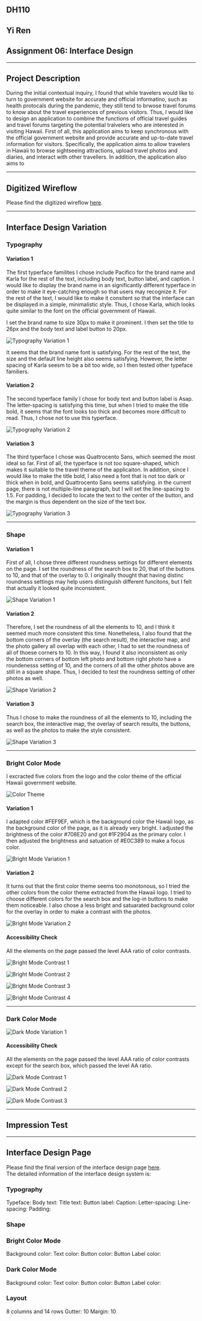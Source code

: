 ## DH110 
## Yi Ren
## Assignment 06: Interface Design 
---
## Project Description 
During the initial contextual inquiry, I found that while travelers would like to turn to government website for accurate and official informatino, such as health protocals during the pandemic, they still tend to brwose travel forums to know about the travel experiences of previous visitors. Thus, I would like to design an application to combine the functions of official travel guides and travel forums targeting the potential tralvelers who are interested in visiting Hawaii. First of all, this application aims to keep synchronous with the official government website and provide accurate and up-to-date travel information for visitors. Specifically, the application aims to allow travelers in Hawaii to browse sightseeing attractions, upload travel photos and diaries, and interact with other travellers. In addition, the application also aims to 

---
## Digitized Wireflow 
Please find the digitized wireflow [here](https://www.figma.com/file/Zd7uHoFcbqqITYlIWeqtld/DH110-Assignment06). 

---
## Interface Design Variation 
### Typography 
#### Variation 1 
The first typerface familites I chose include Pacifico for the brand name and Karla for the rest of the text, including body text, button label, and caption. I would like to display the brand name in an significantly different typerface in order to make it eye-catching enough so that users may recognize it. For the rest of the text, I would like to make it consitent so that the interface can be displayed in a simple, minimalistic style. Thus, I chose Karla, which looks quite similar to the font on the official government of Hawaii. 

I set the brand name to size 30px to make it prominent. I then set the title to 26px and the body text and label button to 20px. 

![Typography Variation 1](Typography1.png)

It seems that the brand name font is satisfying. For the rest of the text, the size and the default line height also seems satisfying. However, the letter spacing of Karla seesm to be a bit too wide, so I then tested other typeface familiers.

#### Variation 2
The second typerface family I chose for body text and button label is Asap. The letter-spacing is satisfying this time, but when I tried to make the title bold, it seems that the font looks too thick and becomes more difficult to read. Thus, I chose not to use this typerface. 

![Typography Variation 2](Typography2.png)

#### Variation 3
The third typerface I chose was Quattrocento Sans, which seemed the most ideal so far. First of all, the typerface is not too square-shaped, which makes it suitable to the travel theme of the applicaiton. In addition, since I would like to make the title bold, I also need a font that is not too dark or thick when in bold, and Quattrocento Sans seems satisfying.  in the current page, there is not multiple-line paragraph, but I will set the line-spacing to 1.5. For padding, I decided to locate the text to the center of the button, and the margin is thus dependent on the size of the text box. 

![Typography Variation 3](Typography3.png)

---
### Shape 
#### Variation 1 
First of all, I chose three different roundness settings for different elements on the page. I set the roundness of the search box to 20, that of the buttons to 10, and that of the overlay to 0. I originally thought that having distinc roundness settings may help users distinguish different funcitons, but I felt that actually it looked quite inconsistent. 

![Shape Variation 1](Shape1.png)

#### Variation 2
Therefore, I set the roundness of all the elements to 10, and I think it seemed much more consistent this time. Nonetheless, I also found that the bottom corners of the overlay (the search result), the interactive map, and the photo gallery all overlap with each other, I had to set the roundness of all of thoese corners to 10. In this way, I found it also inconsistent as only the bottom corners of bottom left photo and bottom right photo have a roundenesss setting of 10, and the corners of all the other photos above are still in a square shape. Thus, I decided to test the roundness setting of other photos as well. 

![Shape Variation 2](Shape2.png)

#### Variation 3
Thus I chose to make the roundness of all the elements to 10, including the search box, the interactive map, the overlay of search results, the buttons, as well as the photos to make the style consistent. 

![Shape Variation 3](Shape3.png)

---
### Bright Color Mode
I excracted five colors from the logo and the color theme of the official Hawaii government website. 

![Color Theme](colortheme.png)


#### Variation 1 
I adapted color #FEF9EF, which is the background color the Hawaii logo, as the background color of the page, as it is already very bright. I adjusted the brightness of the color #708E20 and got #1F2904 as the primary color. I then adjusted the brightness and satuation of #E0C389 to make a focus color. 

![Bright Mode Variation 1](Bright1.png)

#### Variation 2
It turns out that the first color theme seems too monotonous, so I tried the other colors from the color theme extracted from the Hawaii logo. I tried to choose different colors for the search box and the log-in buttons to make them noticeable. I also chose a less bright and satuarated background color for the overlay in order to make a contrast with the photos. 

![Bright Mode Variation 2](Bright2.png)

#### Accessibility Check 
All the elements on the page passed the level AAA ratio of color contrasts.  

![Bright Mode Contrast 1](BrightContrast1.png)

![Bright Mode Contrast 2](BrightContrast2.png)

![Bright Mode Contrast 3](BrightContrast3.png)

![Bright Mode Contrast 4](BrightContrast4.png)

---
### Dark Color Mode

![Dark Mode Variation 1](Dark1.png)

#### Accessibility Check 
All the elements on the page passed the level AAA ratio of color contrasts except for the search box, which passed the level AA ratio. 

![Dark Mode Contrast 1](DarkContrast1.png)

![Dark Mode Contrast 2](DarkContrast2.png)

![Dark Mode Contrast 3](DarkContrast3.png)

---
## Impression Test 



---
## Interface Design Page 
Please find the final version of the interface design page [here](https://www.figma.com/file/eiAJlyZpljX0ExSSnHuCWu/DH110-Assignment06?node-id=2%3A5).  
The detailed information of the interface design system is:
### Typography 
Typeface: 
Body text: 
Title text: 
Button label: 
Caption: 
Letter-spacing: 
Line-spacing: 
Padding: 

### Shape 

### Bright Color Mode 
Background color: 
Text color: 
Button color: 
Button Label color: 

### Dark Color Mode 
Background color: 
Text color: 
Button color: 
Button Label color: 

### Layout 
8 columns and 14 rows 
Gutter: 10 
Margin: 10 


